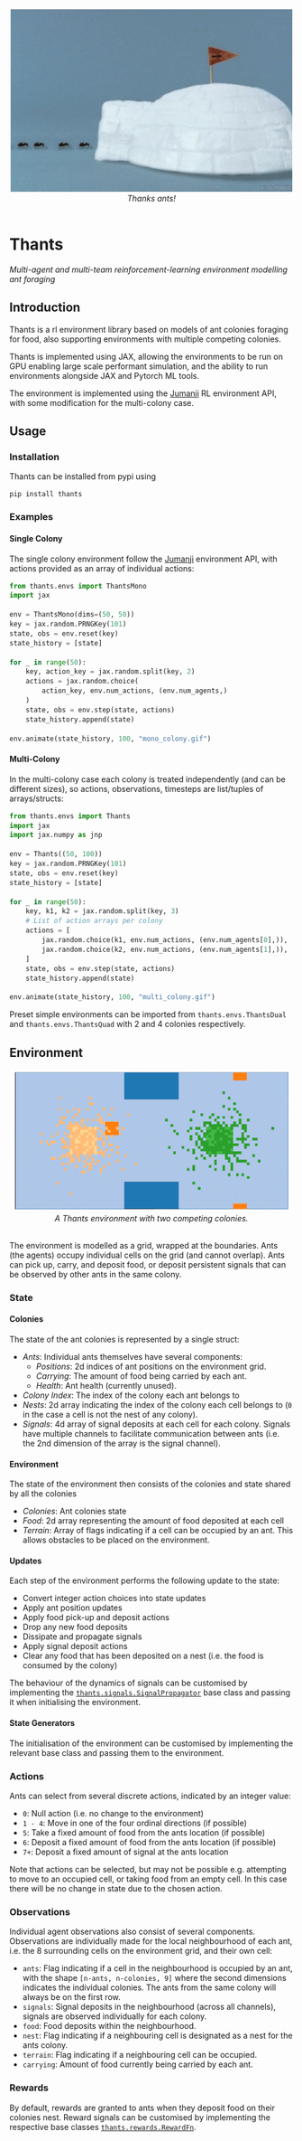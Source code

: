 <div align="center">
  <img src="https://github.com/zombie-einstein/thants/raw/main/.github/images/thants.gif" />
  <br>
  <em>Thanks ants!</em>
</div>
<br>

# Thants

*Multi-agent and multi-team reinforcement-learning environment modelling ant foraging*

## Introduction

Thants is a rl environment library based on models of ant colonies foraging for food, also supporting
environments with multiple competing colonies.

Thants is implemented using JAX, allowing the environments to be run on GPU enabling large scale performant
simulation, and the ability to run environments alongside JAX and Pytorch ML tools.

The environment is implemented using the [Jumanji](https://github.com/instadeepai/jumanji) RL environment API, with some modification
for the multi-colony case.

## Usage

### Installation

Thants can be installed from pypi using

```commandline
pip install thants
```

### Examples

#### Single Colony

The single colony environment follow the [Jumanji](https://github.com/instadeepai/jumanji)
environment API, with actions provided as an array of individual
actions:

```python
from thants.envs import ThantsMono
import jax

env = ThantsMono(dims=(50, 50))
key = jax.random.PRNGKey(101)
state, obs = env.reset(key)
state_history = [state]

for _ in range(50):
    key, action_key = jax.random.split(key, 2)
    actions = jax.random.choice(
        action_key, env.num_actions, (env.num_agents,)
    )
    state, obs = env.step(state, actions)
    state_history.append(state)

env.animate(state_history, 100, "mono_colony.gif")
```

#### Multi-Colony

In the multi-colony case each colony is treated independently (and can be
different sizes), so actions, observations, timesteps are list/tuples of
arrays/structs:

```python
from thants.envs import Thants
import jax
import jax.numpy as jnp

env = Thants((50, 100))
key = jax.random.PRNGKey(101)
state, obs = env.reset(key)
state_history = [state]

for _ in range(50):
    key, k1, k2 = jax.random.split(key, 3)
    # List of action arrays per colony
    actions = [
        jax.random.choice(k1, env.num_actions, (env.num_agents[0],)),
        jax.random.choice(k2, env.num_actions, (env.num_agents[1],)),
    ]
    state, obs = env.step(state, actions)
    state_history.append(state)

env.animate(state_history, 100, "multi_colony.gif")
```

Preset simple environments can be imported from `thants.envs.ThantsDual` and
`thants.envs.ThantsQuad` with 2 and 4 colonies respectively.

## Environment

<div align="center">
  <img src="https://github.com/zombie-einstein/thants/raw/main/.github/images/thants_env.gif" />
  <br>
  <em>A Thants environment with two competing colonies.</em>
</div>
<br>

The environment is modelled as a grid, wrapped at the boundaries. Ants (the agents)
occupy individual cells on the grid (and cannot overlap). Ants can pick up, carry,
and deposit food, or deposit persistent signals that can be observed by other ants
in the same colony.

### State

#### Colonies

The state of the ant colonies is represented by a single struct:

- *Ants*: Individual ants themselves have several components:
    - *Positions*: 2d indices of ant positions on the environment grid.
    - *Carrying*: The amount of food being carried by each ant.
    - *Health*: Ant health (currently unused).
- *Colony Index*: The index of the colony each ant belongs to
- *Nests*: 2d array indicating the index of the colony each cell belongs to
  (`0` in the case a cell is not the nest of any colony).
- *Signals*: 4d array of signal deposits at each cell for each colony. Signals have
  multiple channels to facilitate communication between ants (i.e. the 2nd dimension
  of the array is the signal channel).

#### Environment

The state of the environment then consists of the colonies and state shared
by all the colonies

- *Colonies*: Ant colonies state
- *Food*: 2d array representing the amount of food deposited at each cell
- *Terrain*: Array of flags indicating if a cell can be occupied by an ant. This
  allows obstacles to be placed on the environment.

#### Updates

Each step of the environment performs the following update to the state:

- Convert integer action choices into state updates
- Apply ant position updates
- Apply food pick-up and deposit actions
- Drop any new food deposits
- Dissipate and propagate signals
- Apply signal deposit actions
- Clear any food that has been deposited on a nest (i.e. the food is consumed
  by the colony)

The behaviour of the dynamics of signals can be customised by implementing the
[`thants.signals.SignalPropagator`](src/thants/signals.py) base class and
passing it when initialising the environment.

#### State Generators

The initialisation of the environment can be customised by implementing the
relevant base class and passing them to the environment.

### Actions

Ants can select from several discrete actions, indicated by an integer value:

- `0`: Null action (i.e. no change to the environment)
- `1 - 4`: Move in one of the four ordinal directions (if possible)
- `5`: Take a fixed amount of food from the ants location (if possible)
- `6`: Deposit a fixed amount of food from the ants location (if possible)
- `7+`: Deposit a fixed amount of signal at the ants location

Note that actions can be selected, but may not be possible e.g. attempting
to move to an occupied cell, or taking food from an empty cell. In this
case there will be no change in state due to the chosen action.

### Observations

Individual agent observations also consist of several components. Observations are
individually made for the local neighbourhood of each ant, i.e. the 8 surrounding
cells on the environment grid, and their own cell:

- `ants`: Flag indicating if a cell in the neighbourhood is occupied by an ant,
  with the shape `[n-ants, n-colonies, 9]` where the second dimensions indicates the
  individual colonies. The ants from the same colony will always be on the first row.
- `signals`: Signal deposits in the neighbourhood (across all channels), signals are
  observed individually for each colony.
- `food`: Food deposits within the neighbourhood.
- `nest`: Flag indicating if a neighbouring cell is designated as a nest for the ants colony.
- `terrain`: Flag indicating if a neighbouring cell can be occupied.
- `carrying`: Amount of food currently being carried by each ant.

### Rewards

By default, rewards are granted to ants when they deposit food on their colonies nest.
Reward signals can be customised by implementing the respective base classes
[`thants.rewards.RewardFn`](src/thants/rewards.py).
